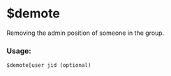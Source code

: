 # $demote

Removing the admin position of someone in the group.

### Usage:

```
$demote[user jid (optional)
```
